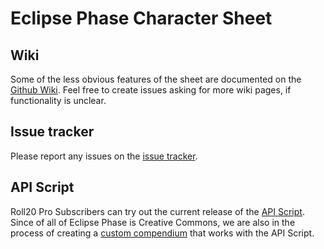 # Eclipse Phase Character Sheet

## Wiki 
Some of the less obvious features of the sheet are documented on the [Github Wiki](https://github.com/Bathtor/EPSheet/wiki).
Feel free to create issues asking for more wiki pages, if functionality is unclear.

## Issue tracker
Please report any issues on the [issue tracker](https://github.com/Bathtor/EPSheet/issues).

## API Script
Roll20 Pro Subscribers can try out the current release of the [API Script](https://github.com/Bathtor/EPSheet/releases/tag/script-v1.0.2).
Since of all of Eclipse Phase is Creative Commons, we are also in the process of creating a [custom compendium](https://github.com/Bathtor/EPCompendium) that works with the API Script.
